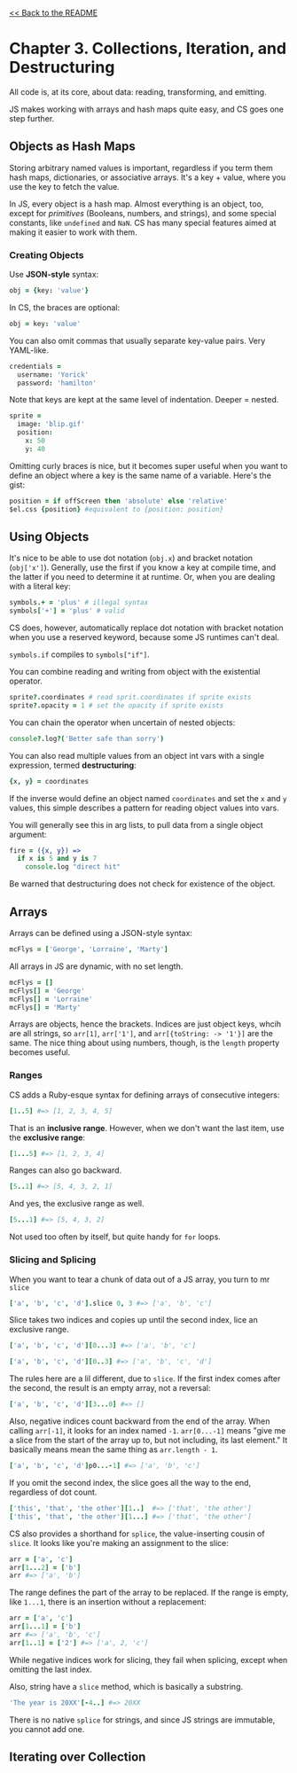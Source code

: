 [&lt;&lt; Back to the README](README.md)

# Chapter 3. Collections, Iteration, and Destructuring

All code is, at its core, about data: reading, transforming, and emitting.

JS makes working with arrays and hash maps quite easy, and CS goes one step
further.

## Objects as Hash Maps

Storing arbitrary named values is important, regardless if you term them
hash maps, dictionaries, or associative arrays. It's a key + value, where
you use the key to fetch the value.

In JS, every object is a hash map. Almost everything is an object, too, except
for *primitives* (Booleans, numbers, and strings), and some special constants,
like `undefined` and `NaN`. CS has many special features aimed at making it
easier to work with them.

### Creating Objects

Use **JSON-style** syntax:

```coffee
obj = {key: 'value'}
```

In CS, the braces are optional:

```coffee
obj = key: 'value'
```

You can also omit commas that usually separate key-value pairs. Very YAML-like.

```coffee
credentials =
  username: 'Yorick'
  password: 'hamilton'
```

Note that keys are kept at the same level of indentation. Deeper = nested.

```coffee
sprite =
  image: 'blip.gif'
  position:
    x: 50
    y: 40
```

Omitting curly braces is nice, but it becomes super useful when you want to
define an object where a key is the same name of a variable. Here's the gist:

```coffee
position = if offScreen then 'absolute' else 'relative'
$el.css {position} #equivalent to {position: position}
```

## Using Objects

It's nice to be able to use dot notation (`obj.x`) and bracket notation
(`obj['x']`). Generally, use the first if you know a key at compile time, and
the latter if you need to determine it at runtime. Or, when you are dealing
with a literal key:

```coffee
symbols.+ = 'plus' # illegal syntax
symbols['+'] = 'plus' # valid
```

CS does, however, automatically replace dot notation with bracket notation
when you use a reserved keyword, because some JS runtimes can't deal.

`symbols.if` compiles to `symbols["if"]`.

You can combine reading and writing from object with the existential operator.

```coffee
sprite?.coordinates # read sprit.coordinates if sprite exists
sprite?.opacity = 1 # set the opacity if sprite exists
```

You can chain the operator when uncertain of nested objects:

```coffee
console?.log?('Better safe than sorry')
```

You can also read multiple values from an object int vars with a single
expression, termed **destructuring**:

```coffee
{x, y} = coordinates
```

If the inverse would define an object named `coordinates` and set the `x` and
`y` values, this simple describes a pattern for reading object values into
vars.

You will generally see this in arg lists, to pull data from a single object
argument:

```coffee
fire = ({x, y}) =>
  if x is 5 and y is 7
    console.log "direct hit"
```

Be warned that destructuring does not check for existence of the object.

## Arrays

Arrays can be defined using a JSON-style syntax:

```coffee
mcFlys = ['George', 'Lorraine', 'Marty']
```

All arrays in JS are dynamic, with no set length.

```coffee
mcFlys = []
mcFlys[] = 'George'
mcFlys[] = 'Lorraine'
mcFlys[] = 'Marty'
```

Arrays are objects, hence the brackets. Indices are just object keys, whcih are
all strings, so `arr[1]`, `arr['1']`, and `arr[{toString: -> '1'}]` are the
same. The nice thing about using numbers, though, is the `length` property
becomes useful.

### Ranges

CS adds a Ruby-esque syntax for defining arrays of consecutive integers:

```coffee
[1..5] #=> [1, 2, 3, 4, 5]
```

That is an **inclusive range**. However, when we don't want the last item, use
the **exclusive range**:

```coffee
[1...5] #=> [1, 2, 3, 4]
```

Ranges can also go backward.

```coffee
[5..1] #=> [5, 4, 3, 2, 1]
```

And yes, the exclusive range as well.

```coffee
[5...1] #=> [5, 4, 3, 2]
```

Not used too often by itself, but quite handy for `for` loops.

### Slicing and Splicing

When you want to tear a chunk of data out of a JS array, you turn to mr `slice`

```coffee
['a', 'b', 'c', 'd'].slice 0, 3 #=> ['a', 'b', 'c']
```

Slice takes two indices and copies up until the second index, lice an
exclusive range.

```coffee
['a', 'b', 'c', 'd'][0...3] #=> ['a', 'b', 'c']
```

```coffee
['a', 'b', 'c', 'd'][0..3] #=> ['a', 'b', 'c', 'd']
```

The rules here are a lil different, due to `slice`. If the first index comes
after the second, the result is an empty array, not a reversal:

```coffee
['a', 'b', 'c', 'd'][3...0] #=> []
```

Also, negative indices count backward from the end of the array. When calling
`arr[-1]`, it looks for an index named `-1`. `arr[0...-1]` means "give me a
slice from the start of the array up to, but not including, its last element."
It basically means mean the same thing as `arr.length - 1`.

```coffee
['a', 'b', 'c', 'd']p0...-1] #=> ['a', 'b', 'c']
```

If you omit the second index, the slice goes all the way to the end, regardless
of dot count.

```coffee
['this', 'that', 'the other'][1..]  #=> ['that', 'the other']
['this', 'that', 'the other'][1...] #=> ['that', 'the other']
```

CS also provides a shorthand for `splice`, the value-inserting cousin of
`slice`. It looks like you're making an assignment to the slice:

```coffee
arr = ['a', 'c']
arr[1...2] = ['b']
arr #=> ['a', 'b']
```

The range defines the part of the array to be replaced. If the range is empty,
like `1...1`, there is an insertion without a replacement:

```coffee
arr = ['a', 'c']
arr[1...1] = ['b']
arr #=> ['a', 'b', 'c']
arr[1..1] = ['2'] #=> ['a', 2, 'c']
```

While negative indices work for slicing, they fail when splicing, except when
omitting the last index.

Also, string have a `slice` method, which is basically a substring.

```coffee
'The year is 20XX'[-4..] #=> 20XX
```

There is no native `splice` for strings, and since JS strings are immutable,
you cannot add one.

## Iterating over Collection
